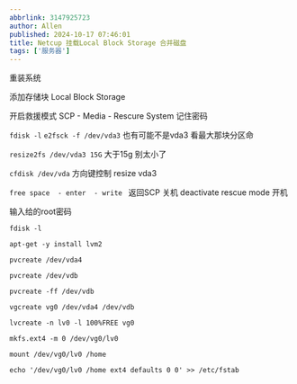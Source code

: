 ```yaml
---
abbrlink: 3147925723
author: Allen
published: 2024-10-17 07:46:01
title: Netcup 挂载Local Block Storage 合并磁盘
tags: ['服务器']
---
```

重装系统

添加存储块 Local Block Storage

开启救援模式  SCP - Media - Rescure System  记住密码

```fdisk -l``` ```e2fsck -f /dev/vda3``` 也有可能不是vda3 看最大那块分区命

```resize2fs /dev/vda3 15G```   大于15g 别太小了 

```cfdisk /dev/vda```  方向键控制 resize vda3 

```free space  - enter  - write ``` 返回SCP  关机  deactivate  rescue mode   开机

输入给的root密码


```fdisk -l```

```apt-get -y install lvm2```

```pvcreate /dev/vda4```

```pvcreate /dev/vdb```

```pvcreate -ff /dev/vdb```

```vgcreate vg0 /dev/vda4 /dev/vdb```

```lvcreate -n lv0 -l 100%FREE vg0 ```

```mkfs.ext4 -m 0 /dev/vg0/lv0```

```mount /dev/vg0/lv0 /home```

```echo '/dev/vg0/lv0 /home ext4 defaults 0 0' >> /etc/fstab```
